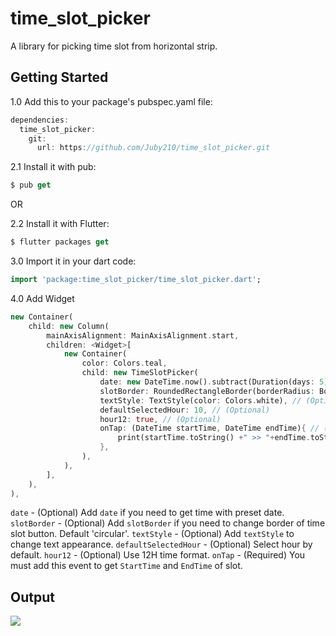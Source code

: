 # time_slot_picker

A library for picking time slot from horizontal strip.

## Getting Started

1.0 Add this to your package's pubspec.yaml file:
```dart
dependencies:
  time_slot_picker:
    git:
      url: https://github.com/Juby210/time_slot_picker.git
```

2.1 Install it with pub:
```dart
$ pub get
```

OR

2.2 Install it with Flutter:
```dart
$ flutter packages get
```

3.0 Import it in your dart code:
```dart
import 'package:time_slot_picker/time_slot_picker.dart';
```

4.0 Add Widget
```dart
new Container(
    child: new Column(
        mainAxisAlignment: MainAxisAlignment.start,
        children: <Widget>[
            new Container(
                color: Colors.teal,
                child: new TimeSlotPicker(
                    date: new DateTime.now().subtract(Duration(days: 5)), // (Optional)
                    slotBorder: RoundedRectangleBorder(borderRadius: BorderRadius.circular(30.0)), // (Optional)
                    textStyle: TextStyle(color: Colors.white), // (Optional)
                    defaultSelectedHour: 10, // (Optional)
                    hour12: true, // (Optional)
                    onTap: (DateTime startTime, DateTime endTime){ // (Required)
                        print(startTime.toString() +" >> "+endTime.toString());
                    },
                ),
            ),
        ],
    ),
),
```

`date` - (Optional) Add `date` if you need to get time with preset date.
`slotBorder` - (Optional) Add `slotBorder` if you need to change border of time slot button. Default 'circular'.
`textStyle` - (Optional) Add `textStyle` to change text appearance.
`defaultSelectedHour` - (Optional) Select hour by default.
`hour12` - (Optional) Use 12H time format.
`onTap` - (Required) You must add this event to get `StartTime` and `EndTime` of slot.

## Output
![](https://firebasestorage.googleapis.com/v0/b/attender-c139e.appspot.com/o/time_slot_picker.png?alt=media&token=a2c1d654-1d56-4019-874f-e97c92473a94)
